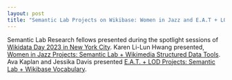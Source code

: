 ```yaml
---
layout: post
title: "Semantic Lab Projects on Wikibase: Women in Jazz and E.A.T + LOD Projects"
---
```

Semantic Lab Research fellows presented during the spotlight sessions of [Wikidata Day 2023 in New York City](https://en.wikipedia.org/wiki/Wikipedia:Meetup/NYC/Wikidata_Day_2023). Karen Li-Lun Hwang presented, [Women in Jazz Projects: Semantic Lab + Wikimedia Structured Data Tools](https://docs.google.com/presentation/d/1i92fQgzUgkya90YR1oB_wyO4UOUnD6O0Qvlns9PXth8/edit?usp=sharing). Ava Kaplan and Jessika Davis presented [E.A.T. + LOD Projects: Semantic Lab + Wikibase Vocabulary](https://docs.google.com/presentation/d/1zrVnICyear-IPJgfuNiV_25z3wq0CX_hGOm3-Zw73mk/edit?usp=sharing).   
